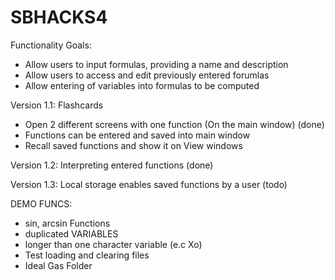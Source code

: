 # SBHACKS4

Functionality Goals:
- Allow users to input formulas, providing a name and description
- Allow users to access and edit previously entered forumlas
- Allow entering of variables into formulas to be computed

Version 1.1: Flashcards
- Open 2 different screens with one function (On the main window) (done)
- Functions can be entered and saved into main window
- Recall saved functions and show it on View windows

Version 1.2: Interpreting entered functions (done)

Version 1.3: Local storage enables saved functions by a user (todo)




DEMO FUNCS:
- sin, arcsin Functions
- duplicated VARIABLES
- longer than one character variable (e.c Xo)
- Test loading and clearing files
- Ideal Gas Folder
